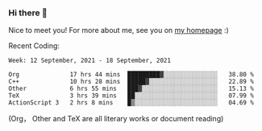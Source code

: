 ### Hi there 👋

Nice to meet you! For more about me, see you on [my homepage](https://jiayipan.me) :)


Recent Coding:
<!--START_SECTION:waka-->
```text
Week: 12 September, 2021 - 18 September, 2021

Org              17 hrs 44 mins  █████████▓░░░░░░░░░░░░░░░   38.80 % 
C++              10 hrs 28 mins  █████▓░░░░░░░░░░░░░░░░░░░   22.89 % 
Other            6 hrs 55 mins   ███▓░░░░░░░░░░░░░░░░░░░░░   15.13 % 
TeX              3 hrs 39 mins   ██░░░░░░░░░░░░░░░░░░░░░░░   07.99 % 
ActionScript 3   2 hrs 8 mins    █▒░░░░░░░░░░░░░░░░░░░░░░░   04.69 % 
```
<!--END_SECTION:waka-->
(Org， Other and TeX are all literary works or document reading)
